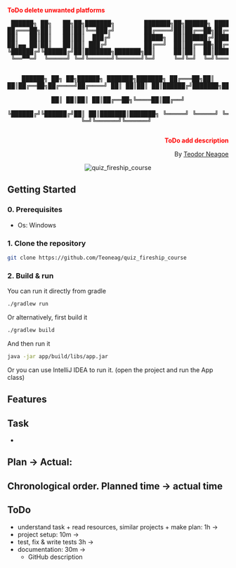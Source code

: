 **<font color="red">ToDo delete unwanted platforms</font>**
<div align="center">
<pre>
 ██████╗ ██╗   ██╗██╗███████╗        ███████╗██╗██████╗ ███████╗███████╗██╗  ██╗██╗██████╗     ██████╗
██╔═══██╗██║   ██║██║╚══███╔╝        ██╔════╝██║██╔══██╗██╔════╝██╔════╝██║  ██║██║██╔══██╗   ██╔════╝
██║   ██║██║   ██║██║  ███╔╝         █████╗  ██║██████╔╝█████╗  ███████╗███████║██║██████╔╝   ██║     
██║▄▄ ██║██║   ██║██║ ███╔╝          ██╔══╝  ██║██╔══██╗██╔══╝  ╚════██║██╔══██║██║██╔═══╝    ██║     
╚██████╔╝╚██████╔╝██║███████╗███████╗██║     ██║██║  ██║███████╗███████║██║  ██║██║██║███████╗╚██████╗
 ╚══▀▀═╝  ╚═════╝ ╚═╝╚══════╝╚══════╝╚═╝     ╚═╝╚═╝  ╚═╝╚══════╝╚══════╝╚═╝  ╚═╝╚═╝╚═╝╚══════╝ ╚═════╝
                                                                                                      
 ██████╗ ██╗   ██╗██████╗ ███████╗███████╗
██╔═══██╗██║   ██║██╔══██╗██╔════╝██╔════╝
██║   ██║██║   ██║██████╔╝███████╗█████╗  
██║   ██║██║   ██║██╔══██╗╚════██║██╔══╝  
╚██████╔╝╚██████╔╝██║  ██║███████║███████╗
 ╚═════╝  ╚═════╝ ╚═╝  ╚═╝╚══════╝╚══════╝
</pre>
<div align="right">

**<font color="red">ToDo add description</font>**

By [Teodor Neagoe](https://github.com/Teoneag)

</div>
<img src="gifs/quiz_fireship_course Preview.gif" alt="quiz_fireship_course"/>
</div>

## Getting Started

### 0. Prerequisites

- Os: Windows

### 1. Clone the repository

```bash
git clone https://github.com/Teoneag/quiz_fireship_course
```

### 2. Build & run

You can run it directly from gradle
```bash
./gradlew run
```
Or alternatively, first build it
```bash
./gradlew build
```
And then run it
```bash
java -jar app/build/libs/app.jar
```
Or you can use IntelliJ IDEA to run it. (open the project and run the App class)

## Features

## Task

- 

## Plan -> Actual: 

Chronological order. Planned time -> actual time
- 

## ToDo

- understand task + read resources, similar projects + make plan: 1h ->
- project setup: 10m ->
- test, fix & write tests 3h -> 
- documentation: 30m ->
  - GitHub description